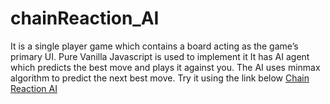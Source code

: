 # chainReaction_AI
It is a single player game which contains a board acting as the game’s primary UI.
Pure Vanilla Javascript is used to implement it
It has AI agent which predicts the best move and plays it against you.
The AI uses minmax algorithm to predict the next best move.
Try it using the link below
[Chain Reaction AI](https://shabbirjodhpur.github.io/chainReaction_AI/)
